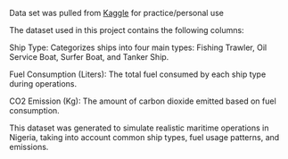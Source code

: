 Data set was pulled from [Kaggle](https://www.kaggle.com/datasets/jeleeladekunlefijabi/ship-fuel-consumption-and-co2-emissions-analysis) for practice/personal use

The dataset used in this project contains the following columns:

Ship Type: Categorizes ships into four main types: Fishing Trawler, Oil Service Boat, Surfer Boat, and Tanker Ship.

Fuel Consumption (Liters): The total fuel consumed by each ship type during operations.

CO2 Emission (Kg): The amount of carbon dioxide emitted based on fuel consumption.

This dataset was generated to simulate realistic maritime operations in Nigeria, taking into account common ship types, fuel usage patterns, and emissions.
